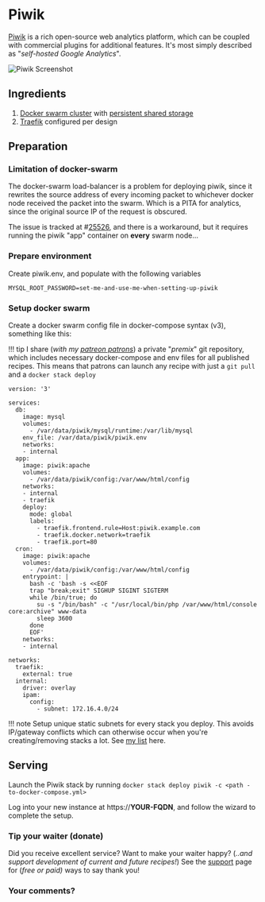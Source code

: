 # Piwik

[Piwik](http://www.piwik.org) is a rich open-source web analytics platform, which can be coupled with commercial plugins for additional features. It's most simply described as "_self-hosted Google Analytics_".

![Piwik Screenshot](../images/piwik.png)

## Ingredients

1. [Docker swarm cluster](/ha-docker-swarm/design/) with [persistent shared storage](/ha-docker-swarm/shared-storage-ceph.md)
2. [Traefik](/ha-docker-swarm/traefik) configured per design


## Preparation

### Limitation of docker-swarm

The docker-swarm load-balancer is a problem for deploying piwik, since it rewrites the source address of every incoming packet to whichever docker node received the packet into the swarm. Which is a PITA for analytics, since the original source IP of the request is obscured.

The issue is tracked at #[25526](https://github.com/moby/moby/issues/25526), and there is a workaround, but it requires running the piwik "app" container on **every** swarm node...

### Prepare environment

Create piwik.env, and populate with the following variables

```
MYSQL_ROOT_PASSWORD=set-me-and-use-me-when-setting-up-piwik
```

### Setup docker swarm

Create a docker swarm config file in docker-compose syntax (v3), something like this:

!!! tip
        I share (_with my [patreon patrons](https://www.patreon.com/funkypenguin)_) a private "_premix_" git repository, which includes necessary docker-compose and env files for all published recipes. This means that patrons can launch any recipe with just a ```git pull``` and a ```docker stack deploy``` 

```
version: '3'

services:
  db:
    image: mysql
    volumes:
      - /var/data/piwik/mysql/runtime:/var/lib/mysql
    env_file: /var/data/piwik/piwik.env
    networks:
    - internal
  app:
    image: piwik:apache
    volumes:
      - /var/data/piwik/config:/var/www/html/config
    networks:
    - internal
    - traefik
    deploy:
      mode: global
      labels:
        - traefik.frontend.rule=Host:piwik.example.com
        - traefik.docker.network=traefik
        - traefik.port=80
  cron:
    image: piwik:apache
    volumes:
      - /var/data/piwik/config:/var/www/html/config
    entrypoint: |
      bash -c 'bash -s <<EOF
      trap "break;exit" SIGHUP SIGINT SIGTERM
      while /bin/true; do
        su -s "/bin/bash" -c "/usr/local/bin/php /var/www/html/console core:archive" www-data
        sleep 3600
      done
      EOF'
    networks:
    - internal

networks:
  traefik:
    external: true
  internal:
    driver: overlay
    ipam:
      config:
        - subnet: 172.16.4.0/24
```

!!! note
    Setup unique static subnets for every stack you deploy. This avoids IP/gateway conflicts which can otherwise occur when you're creating/removing stacks a lot. See [my list](/reference/networks/) here.


## Serving

Launch the Piwik stack by running ```docker stack deploy piwik -c <path -to-docker-compose.yml>```

Log into your new instance at https://**YOUR-FQDN**, and follow the wizard to complete the setup.

### Tip your waiter (donate) 

Did you receive excellent service? Want to make your waiter happy? (_..and support development of current and future recipes!_) See the [support](/support/) page for (_free or paid)_ ways to say thank you! 

### Your comments? 
